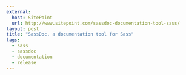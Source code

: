 ```yaml
---
external:
  host: SitePoint
  url: http://www.sitepoint.com/sassdoc-documentation-tool-sass/
layout: post
title: "SassDoc, a documentation tool for Sass"
tags:
  - sass
  - sassdoc
  - documentation
  - release
---
```

